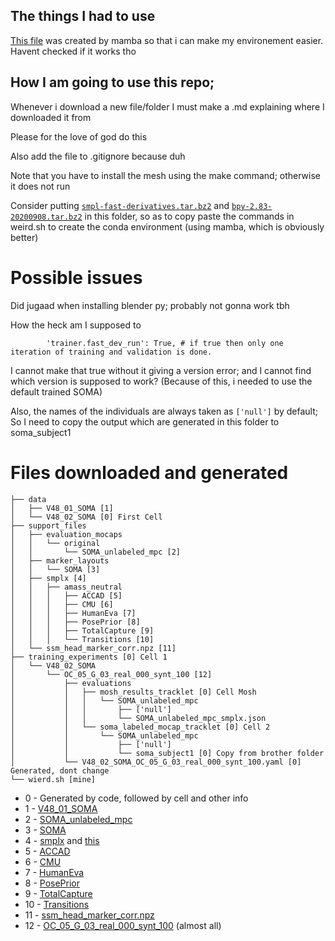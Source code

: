 ## The things I had to use 

[This file](./environment.yml) was created by mamba so that i can make my environement easier. Havent checked if it works tho

## How I am going to use this repo;

Whenever i download a new file/folder I must make a .md explaining where I downloaded it from

Please for the love of god do this

Also add the file to .gitignore
because duh

Note that you have to install the mesh using the make command; otherwise it does not run

Consider putting [`smpl-fast-derivatives.tar.bz2`](https://download.is.tue.mpg.de/download.php?domain=soma&sfile=smpl-fast-derivatives.tar.bz2) and [`bpy-2.83-20200908.tar.bz2`](https://download.is.tue.mpg.de/download.php?domain=soma&sfile=blender/bpy-2.83-20200908.tar.bz2) in this folder, so as to copy paste the commands in weird.sh to create the conda environment (using mamba, which is obviously better)

# Possible issues
Did jugaad when installing blender py; probably not gonna work tbh

How the heck am I supposed to 
```
        'trainer.fast_dev_run': True, # if true then only one iteration of training and validation is done.

```

I cannot make that true without it giving a version error; and I cannot find which version is supposed to work?
(Because of this, i needed to use the default trained SOMA)

Also, the names of the individuals are always taken as `['null']` by default; So I need to copy the output which are generated in this folder to soma_subject1 



# Files downloaded and generated

```
├── data
│   ├── V48_01_SOMA [1]
│   └── V48_02_SOMA [0] First Cell
├── support_files
│   ├── evaluation_mocaps
│   │   └── original
│   │       └── SOMA_unlabeled_mpc [2]
│   ├── marker_layouts
│   │   └── SOMA [3]
│   ├── smplx [4]
│   │   ├── amass_neutral
│   │   │   ├── ACCAD [5]
│   │   │   ├── CMU [6]
│   │   │   ├── HumanEva [7]
│   │   │   ├── PosePrior [8]
│   │   │   ├── TotalCapture [9]
│   │   │   └── Transitions [10]
│   └── ssm_head_marker_corr.npz [11]
├── training_experiments [0] Cell 1
│   └── V48_02_SOMA
│       └── OC_05_G_03_real_000_synt_100 [12]
│           ├── evaluations
│           │   ├── mosh_results_tracklet [0] Cell Mosh
│           │   │   └── SOMA_unlabeled_mpc
│           │   │       ├── ['null']
│           │   │       └── SOMA_unlabeled_mpc_smplx.json
│           │   └── soma_labeled_mocap_tracklet [0] Cell 2
│           │       └── SOMA_unlabeled_mpc
│           │           ├── ['null']
│           │           └── soma_subject1 [0] Copy from brother folder
│           └── V48_02_SOMA_OC_05_G_03_real_000_synt_100.yaml [0] Generated, dont change
└── wierd.sh [mine]
```
+ 0 - Generated by code, followed by cell and other info
+ 1 - [V48_01_SOMA](download.is.tue.mpg.de/download.php?domain=soma&sfile=smplx/data/V48_01_SOMA.tar.bz2)
+ 2 - [SOMA_unlabeled_mpc](https://download.is.tue.mpg.de/download.php?domain=soma&sfile=evaluation_mocaps/original/SOMA_dataset/SOMA_unlabeled_mpc.tar.bz2)
+ 3 - [SOMA](download.is.tue.mpg.de/download.php?domain=soma&sfile=smplx/marker_layouts/SOMA.tar.bz2)
+ 4 - [smplx](https://download.is.tue.mpg.de/download.php?domain=smplx&sfile=smplx_locked_head.tar.bz2) and [this](https://download.is.tue.mpg.de/download.php?domain=soma&sfile=smplx/extra_smplx_data.tar.bz2)
+ 5 - [ACCAD](https://download.is.tue.mpg.de/download.php?domain=amass&resume=1&sfile=amass_per_dataset/smplx/neutral/mosh_results/ACCAD.tar.bz2)
+ 6 - [CMU](https://download.is.tue.mpg.de/download.php?domain=amass&resume=1&sfile=amass_per_dataset/smplx/neutral/mosh_results/CMU.tar.bz2)
+ 7 -  [HumanEva](https://download.is.tue.mpg.de/download.php?domain=amass&resume=1&sfile=amass_per_dataset/smplx/neutral/mosh_results/HumanEva.tar.bz2)
+ 8 -  [PosePrior](https://download.is.tue.mpg.de/download.php?domain=amass&resume=1&sfile=amass_per_dataset/smplx/neutral/mosh_results/PosePrior.tar.bz2)
+ 9 -  [TotalCapture](https://download.is.tue.mpg.de/download.php?domain=amass&resume=1&sfile=amass_per_dataset/smplx/neutral/mosh_results/TotalCapture.tar.bz2)
+ 10 -  [Transitions](https://download.is.tue.mpg.de/download.php?domain=amass&resume=1&sfile=amass_per_dataset/smplx/neutral/mosh_results/Transitions.tar.bz2)
+ 11 - [ssm_head_marker_corr.npz](download.is.tue.mpg.de/soma/ssm_head_marker_corr.npz)
+ 12 - [OC_05_G_03_real_000_synt_100](https://download.is.tue.mpg.de/download.php?domain=soma&sfile=training_experiments/V48_02_SOMA.tar.bz2) (almost all)